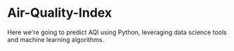 # Air-Quality-Index
Here we're going to predict AQI using Python, leveraging data science tools and machine learning algorithms.
